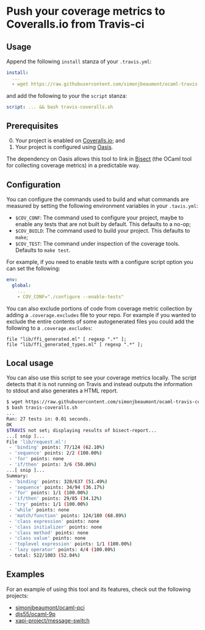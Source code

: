 # Push your coverage metrics to Coveralls.io from Travis-ci

## Usage

Append the following `install` stanza of your `.travis.yml`:

```yml
install:
  ...
  - wget https://raw.githubusercontent.com/simonjbeaumont/ocaml-travis-coveralls/master/travis-coveralls.sh
```

and add the following to your the `script` stanza:

```yml
script: ... && bash travis-coveralls.sh
```

## Prerequisites

0. Your project is enabled on [Coveralls.io][1]; and
0. Your project is configured using [Oasis][2].

The dependency on Oasis allows this tool to link in [Bisect][3] (the OCaml tool
for collecting coverage metrics) in a predictable way.

## Configuration
You can configure the commands used to build and what commands are measured by
setting the following environment variables in your `.tavis.yml`:

* `$COV_CONF`: The command used to configure your project, maybe to enable any
  tests that are not built by default. This defaults to a no-op;
* `$COV_BUILD`: The command used to build your project. This defaults to
  `make`;
* `$COV_TEST`: The command under inspection of the coverage tools. Defaults to
  `make test`.

For example, if you need to enable tests with a configure script option you can
set the following:

```yml
env:
  global:
    ...
    - COV_CONF="./configure --enable-tests"
```

You can also exclude portions of code from coverage metric collection by adding
a `.coverage.excludes` file to your repo. For example if you wanted to exclude
the entire contents of some autogenerated files you could add the following to
a `.coverage.excludes`:

```
file "lib/ffi_generated.ml" [ regexp ".*" ];
file "lib/ffi_generated_types.ml" [ regexp ".*" ];
```

## Local usage

You can also use this script to see your coverage metrics locally. The script
detects that it is not running on Travis and instead outputs the information to
stdout and also generates a HTML report.

```sh
$ wget https://raw.githubusercontent.com/simonjbeaumont/ocaml-travis-coveralls/master/travis-coveralls.sh
$ bash travis-coveralls.sh
...
Ran: 27 tests in: 0.01 seconds.
OK
$TRAVIS not set; displaying results of bisect-report...
...[ snip ]...
File 'lib/request.ml':
 - 'binding' points: 77/124 (62.10%)
 - 'sequence' points: 2/2 (100.00%)
 - 'for' points: none
 - 'if/then' points: 3/6 (50.00%)
...[ snip ]...
Summary:
 - 'binding' points: 328/637 (51.49%)
 - 'sequence' points: 34/94 (36.17%)
 - 'for' points: 1/1 (100.00%)
 - 'if/then' points: 29/85 (34.12%)
 - 'try' points: 1/1 (100.00%)
 - 'while' points: none
 - 'match/function' points: 124/180 (68.89%)
 - 'class expression' points: none
 - 'class initializer' points: none
 - 'class method' points: none
 - 'class value' points: none
 - 'toplevel expression' points: 1/1 (100.00%)
 - 'lazy operator' points: 4/4 (100.00%)
 - total: 522/1003 (52.04%)
```

## Examples
For an example of using this tool and its features, check out the following
projects:

* [simonjbeaumont/ocaml-pci][4]
* [djs55/ocaml-9p][5]
* [xapi-project/message-switch][6]

[1]: https://coveralls.io
[2]: http://oasis.forge.ocamlcore.org/
[3]: http://bisect.x9c.fr/
[4]: https://github.com/simonjbeaumont/ocaml-pci
[5]: https://github.com/djs55/ocaml-9p
[6]: https://github.com/xapi-project/message-switch

